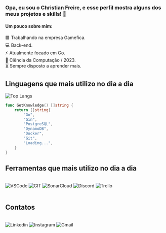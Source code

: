 ### Opa, eu sou o Christian Freire, e esse perfil mostra alguns dos meus projetos e skills! 🚀
#### Um pouco sobre mim: 
🟪 Trabalhando na empresa Gamefica.<br>
💻 Back-end.<br>
⚡ Atualmente focado em Go.<br>
🧪 Ciência da Computação / 2023.<br>
⏳ Sempre disposto a aprender mais. 

## Linguagens que mais utilizo no dia a dia 

![Top Langs](https://github-readme-stats.vercel.app/api/top-langs/?username=christian-freire&layout=compact&theme=dracula)
```go
func GetKnowledge() []string {
	return []string{
		"Go",
		"Gin",	
		"PostgreSQL",
		"DynamoDB",
		"Docker",
		"Git",
		"Loading...",
	}
}
```

## Ferramentas que mais utilizo no dia a dia
<div style="display: inline_block"></br>
    <img alt="VSCode" src="https://img.shields.io/badge/Visual_Studio-5C2D91?style=for-the-badge&logo=visual%20studio&logoColor=white">
    <img alt="GIT" src="https://img.shields.io/badge/GIT-E44C30?style=for-the-badge&logo=git&logoColor=white">
    <img alt="SonarCloud" src="https://img.shields.io/badge/Sonar%20cloud-F3702A?style=for-the-badge&logo=sonarcloud&logoColor=white">
    <img alt="Discord" src="https://img.shields.io/badge/Discord-7289DA?style=for-the-badge&logo=discord&logoColor=white">
    <img alt="Trello" src="https://img.shields.io/badge/Trello-0052CC?style=for-the-badge&logo=trello&logoColor=whit">
</div></br>

## Contatos
<div style="display: inline_block"></br>
    <img alt="Linkedin" src="https://img.shields.io/badge/LinkedIn-0077B5?style=for-the-badge&logo=linkedin&logoColor=white">
    <img alt="Instagram" src="https://img.shields.io/badge/Instagram-E4405F?style=for-the-badge&logo=instagram&logoColor=white">
    <img alt="Gmail" src="https://img.shields.io/badge/Gmail-D14836?style=for-the-badge&logo=gmail&logoColor=white">
</div></br>



